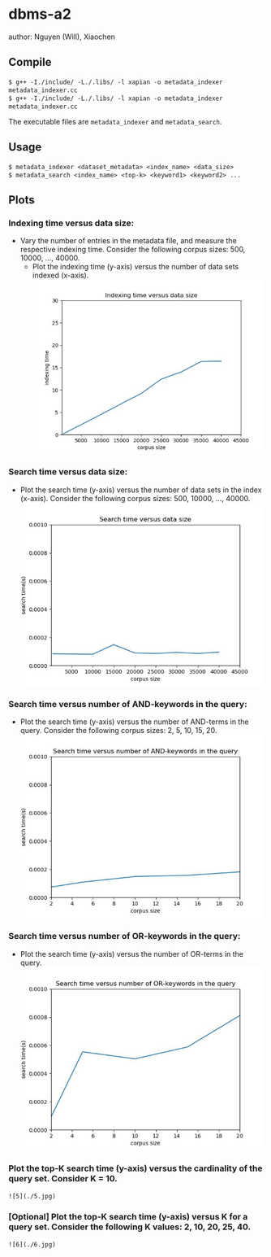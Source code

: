 # dbms-a2

author: Nguyen (Will), Xiaochen

## Compile
    $ g++ -I./include/ -L./.libs/ -l xapian -o metadata_indexer metadata_indexer.cc
    $ g++ -I./include/ -L./.libs/ -l xapian -o metadata_indexer metadata_indexer.cc
The executable files are `metadata_indexer` and `metadata_search`.

## Usage
    $ metadata_indexer <dataset_metadata> <index_name> <data_size>
    $ metadata_search <index_name> <top-k> <keyword1> <keyword2> ...

## Plots

### Indexing time versus data size:
* Vary the number of entries in the metadata file, and measure the respective indexing time. Consider the following corpus sizes: 500, 10000, ..., 40000.
  * Plot the indexing time (y-axis) versus the number of data sets indexed (x-axis).
    ![1](./1.jpg)
### Search time versus data size:
  * Plot the search time (y-axis) versus the number of data sets in the index (x-axis). Consider the following corpus sizes: 500, 10000, ..., 40000.
    ![2](./2.jpg)
### Search time versus number of AND-keywords in the query:
  * Plot the search time (y-axis) versus the number of AND-terms in the query. Consider the following corpus sizes: 2, 5, 10, 15, 20.
    ![3](./3.jpg)
### Search time versus number of OR-keywords in the query:
  * Plot the search time (y-axis) versus the number of OR-terms in the query.
    ![4](./4.jpg)
### Plot the top-K search time (y-axis) versus the cardinality of the query set. Consider K = 10.
    ![5](./5.jpg)
### [Optional] Plot the top-K search time (y-axis) versus K for a query set. Consider the following K values: 2, 10, 20, 25, 40.
    ![6](./6.jpg)

